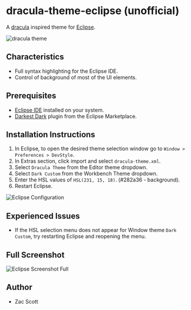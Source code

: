 # dracula-theme-eclipse (unofficial)

A [dracula](https://draculatheme.com/) inspired theme for [Eclipse](https://www.eclipse.org/).

![dracula theme](https://raw.githubusercontent.com/scottzach1/dracula-theme-eclipse/master/eclipse-screenshot.png)

## Characteristics

- Full syntax highlighting for the Eclipse IDE.
- Control of background of most of the UI elements.

## Prerequisites

- [Eclipse IDE](https://www.eclipse.org/) installed on your system.
- [Darkest Dark](https://marketplace.eclipse.org/content/darkest-dark-theme-devstyle) plugin from the Eclipse Marketplace.

## Installation Instructions

1. In Eclipse, to open the desired theme selection window go to `Window > Preferences > DevStyle`.
2. In Extras section, click import and select `dracula-theme.xml`.
3. Select `Dracula Theme` from the Editor theme dropdown.
4. Select `Dark Custom` from the Workbench Theme dropdown.
5. Enter the HSL values of `HSL(231, 15, 18)`. (#282a36 - background).
6. Restart Eclipse.

![Eclipse Configuration](https://raw.githubusercontent.com/scottzach1/dracula-theme-eclipse/master/eclipse-configuration.png)

## Experienced Issues

- If the HSL selection menu does not appear for Window theme `Dark Custom`, try restarting Eclipse and reopening the menu.

## Full Screenshot

![Eclipse Screenshot Full](https://raw.githubusercontent.com/scottzach1/dracula-theme-eclipse/master/eclipse-screenshot-full.png)

## Author

- Zac Scott
